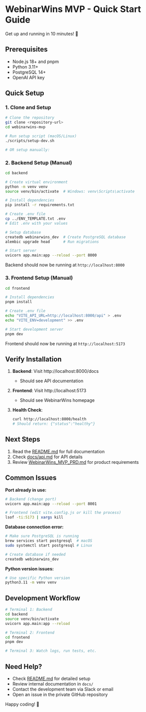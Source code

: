 # WebinarWins MVP - Quick Start Guide

Get up and running in 10 minutes! 🚀

## Prerequisites

- Node.js 18+ and pnpm
- Python 3.11+
- PostgreSQL 14+
- OpenAI API key

## Quick Setup

### 1. Clone and Setup

```bash
# Clone the repository
git clone <repository-url>
cd webinarwins-mvp

# Run setup script (macOS/Linux)
./scripts/setup-dev.sh

# OR setup manually:
```

### 2. Backend Setup (Manual)

```bash
cd backend

# Create virtual environment
python -m venv venv
source venv/bin/activate  # Windows: venv\Scripts\activate

# Install dependencies
pip install -r requirements.txt

# Create .env file
cp ../ENV_TEMPLATE.txt .env
# Edit .env with your values

# Setup database
createdb webinarwins_dev  # Create PostgreSQL database
alembic upgrade head      # Run migrations

# Start server
uvicorn app.main:app --reload --port 8000
```

Backend should now be running at `http://localhost:8000`

### 3. Frontend Setup (Manual)

```bash
cd frontend

# Install dependencies
pnpm install

# Create .env file
echo "VITE_API_URL=http://localhost:8000/api" > .env
echo "VITE_ENV=development" >> .env

# Start development server
pnpm dev
```

Frontend should now be running at `http://localhost:5173`

## Verify Installation

1. **Backend**: Visit http://localhost:8000/docs
   - Should see API documentation

2. **Frontend**: Visit http://localhost:5173
   - Should see WebinarWins homepage

3. **Health Check**: 
   ```bash
   curl http://localhost:8000/health
   # Should return: {"status":"healthy"}
   ```

## Next Steps

1. Read the [README.md](README.md) for full documentation
2. Check [docs/api.md](docs/api.md) for API details
3. Review [WebinarWins_MVP_PRD.md](WebinarWins_MVP_PRD.md) for product requirements

## Common Issues

**Port already in use:**
```bash
# Backend (change port)
uvicorn app.main:app --reload --port 8001

# Frontend (edit vite.config.js or kill the process)
lsof -ti:5173 | xargs kill
```

**Database connection error:**
```bash
# Make sure PostgreSQL is running
brew services start postgresql  # macOS
sudo systemctl start postgresql # Linux

# Create database if needed
createdb webinarwins_dev
```

**Python version issues:**
```bash
# Use specific Python version
python3.11 -m venv venv
```

## Development Workflow

```bash
# Terminal 1: Backend
cd backend
source venv/bin/activate
uvicorn app.main:app --reload

# Terminal 2: Frontend
cd frontend
pnpm dev

# Terminal 3: Watch logs, run tests, etc.
```

## Need Help?

- Check [README.md](README.md) for detailed setup
- Review internal documentation in `docs/`
- Contact the development team via Slack or email
- Open an issue in the private GitHub repository

Happy coding! 🎉

